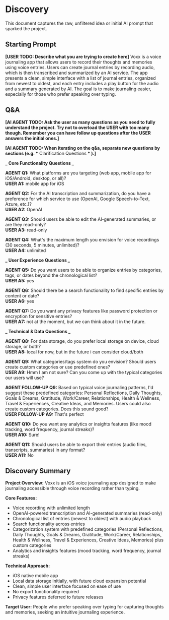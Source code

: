 # Discovery

This document captures the raw, unfiltered idea or initial AI prompt that sparked the project.

## Starting Prompt

**[USER TODO: Describe what you are trying to create here]**
Voxx is a voice journaling app that allows users to record their thoughts and memories using voice entries. Users can create journal entries by recording audio, which is then transcribed and summarized by an AI service. The app presents a clean, simple interface with a list of journal entries, organized from newest to oldest, and each entry includes a play button for the audio and a summary generated by AI. The goal is to make journaling easier, especially for those who prefer speaking over typing.

## Q&A

**[AI AGENT TODO: Ask the user as many questions as you need to fully understand the project. Try not to overload the USER with too many though. Remember you can have follow up questions after the USER answers the initial ones.]**

**[AI AGENT TODO: When iterating on the q&a, separate new questions by sections (e.g. \*** Clarification Questions **\* ).]**

**_ Core Functionality Questions _**

**AGENT Q1:** What platforms are you targeting (web app, mobile app for iOS/Android, desktop, or all)?  
**USER A1:**
mobile app for iOS

**AGENT Q2:** For the AI transcription and summarization, do you have a preference for which service to use (OpenAI, Google Speech-to-Text, Azure, etc.)?  
**USER A2:**
OpenAI

**AGENT Q3:** Should users be able to edit the AI-generated summaries, or are they read-only?  
**USER A3:**
read-only

**AGENT Q4:** What's the maximum length you envision for voice recordings (30 seconds, 5 minutes, unlimited)?  
**USER A4:**
unlimited

**_ User Experience Questions _**

**AGENT Q5:** Do you want users to be able to organize entries by categories, tags, or dates beyond the chronological list?  
**USER A5:**
yes

**AGENT Q6:** Should there be a search functionality to find specific entries by content or date?  
**USER A6:**
yes

**AGENT Q7:** Do you want any privacy features like password protection or encryption for sensitive entries?  
**USER A7:**
not at the moment, but we can think about it in the future.

**_ Technical & Data Questions _**

**AGENT Q8:** For data storage, do you prefer local storage on device, cloud storage, or both?  
**USER A8:**
local for now, but in the future i can consider cloud/both

**AGENT Q9:** What categories/tags system do you envision? Should users create custom categories or use predefined ones?  
**USER A9:**
Hmm I am not sure? Can you come up with the typical categories our users will use?

**AGENT FOLLOW-UP Q9:** Based on typical voice journaling patterns, I'd suggest these predefined categories: Personal Reflections, Daily Thoughts, Goals & Dreams, Gratitude, Work/Career, Relationships, Health & Wellness, Travel & Experiences, Creative Ideas, and Memories. Users could also create custom categories. Does this sound good?  
**USER FOLLOW-UP A9:**
That's perfect

**AGENT Q10:** Do you want any analytics or insights features (like mood tracking, word frequency, journal streaks)?  
**USER A10:**
Sure!

**AGENT Q11:** Should users be able to export their entries (audio files, transcripts, summaries) in any format?  
**USER A11:**
No

## Discovery Summary

**Project Overview:** Voxx is an iOS voice journaling app designed to make journaling accessible through voice recording rather than typing.

**Core Features:**
- Voice recording with unlimited length
- OpenAI-powered transcription and AI-generated summaries (read-only)
- Chronological list of entries (newest to oldest) with audio playback
- Search functionality across entries
- Categorization system with predefined categories (Personal Reflections, Daily Thoughts, Goals & Dreams, Gratitude, Work/Career, Relationships, Health & Wellness, Travel & Experiences, Creative Ideas, Memories) plus custom categories
- Analytics and insights features (mood tracking, word frequency, journal streaks)

**Technical Approach:**
- iOS native mobile app
- Local data storage initially, with future cloud expansion potential
- Clean, simple user interface focused on ease of use
- No export functionality required
- Privacy features deferred to future releases

**Target User:** People who prefer speaking over typing for capturing thoughts and memories, seeking an intuitive journaling experience.

